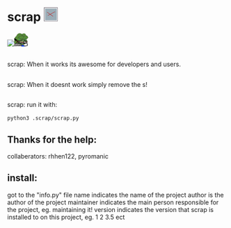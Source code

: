 # scrap <img src="https://github.com/rhhen122/scrap/blob/master/.shh/scrap.png" height="32">
<img src=https://badgen.net/github/commits/rhhen122/scrap><img src="https://github.com/rhhen122/rhhen122/blob/main/.shh/Copium-Twitch.png" height="32">

##

scrap: When it works its awesome for developers and users.
##
scrap: When it doesnt work simply remove the s!
##
scrap: run it with:
```
python3 .scrap/scrap.py
```
## Thanks for the help:
collaberators: rhhen122, pyromanic
## install:
got to the "info.py" file
name indicates the name of the project
author is the author of the project
maintainer indicates the main person responsible for the project, eg. maintaining it!
version indicates the version that scrap is installed to on this project, eg. 1 2 3.5 ect

